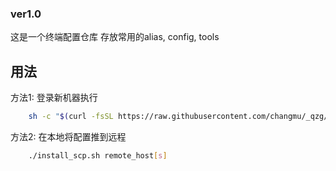 ### ver1.0
这是一个终端配置仓库
存放常用的alias, config, tools

## 用法
方法1: 登录新机器执行
```sh
    sh -c "$(curl -fsSL https://raw.githubusercontent.com/changmu/_qzg/master/install_online.sh)"
```
方法2: 在本地将配置推到远程
```sh
    ./install_scp.sh remote_host[s]
```
